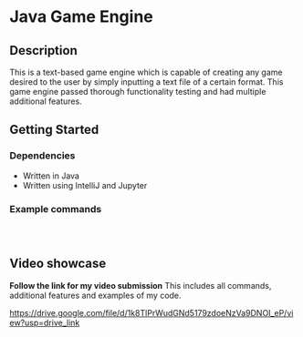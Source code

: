 # Java Game Engine 

## Description

This is a text-based game engine which is capable of creating any game desired to the user by simply inputting a text file of a certain format. This game engine passed thorough functionality testing and had multiple additional features.

## Getting Started

### Dependencies

* Written in Java
* Written using IntelliJ and Jupyter

### Example commands

```



```

## Video showcase

**Follow the link for my video submission** 
This includes all commands, additional features and examples of my code.

https://drive.google.com/file/d/1k8TlPrWudGNd5179zdoeNzVa9DNOI_eP/view?usp=drive_link
